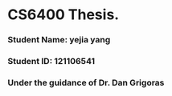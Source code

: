 # CS6400 Thesis.
### Student Name: yejia yang
### Student ID: 121106541
### Under the guidance of Dr. Dan Grigoras
